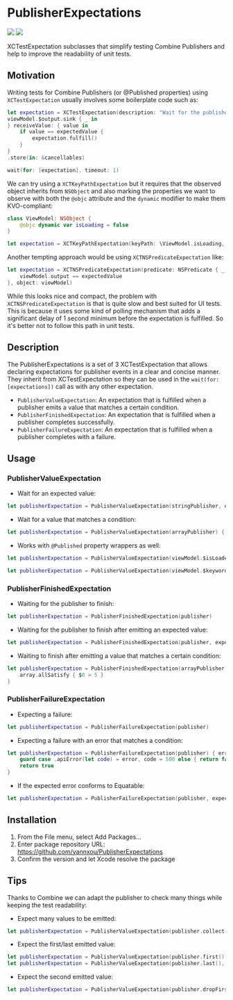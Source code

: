# PublisherExpectations

[![](https://img.shields.io/endpoint?url=https%3A%2F%2Fswiftpackageindex.com%2Fapi%2Fpackages%2Fyannxou%2FPublisherExpectations%2Fbadge%3Ftype%3Dswift-versions)](https://swiftpackageindex.com/yannxou/PublisherExpectations)
[![](https://img.shields.io/endpoint?url=https%3A%2F%2Fswiftpackageindex.com%2Fapi%2Fpackages%2Fyannxou%2FPublisherExpectations%2Fbadge%3Ftype%3Dplatforms)](https://swiftpackageindex.com/yannxou/PublisherExpectations)

XCTestExpectation subclasses that simplify testing Combine Publishers and help to improve the readability of unit tests.

## Motivation

Writing tests for Combine Publishers (or @Published properties) using `XCTestExpectation` usually involves some boilerplate code such as:

```swift
let expectation = XCTestExpectation(description: "Wait for the publisher to emit the expected value")
viewModel.$output.sink { _ in
} receiveValue: { value in
    if value == expectedValue {
        expectation.fulfill()
    }
}
.store(in: &cancellables)

wait(for: [expectation], timeout: 1)
```

We can try using a `XCTKeyPathExpectation` but it requires that the observed object inherits from `NSObject` and also marking the properties we want to observe with both the `@objc` attribute and the `dynamic` modifier to make them KVO-compliant:

```swift
class ViewModel: NSObject {
    @objc dynamic var isLoading = false
}

let expectation = XCTKeyPathExpectation(keyPath: \ViewModel.isLoading, observedObject: viewModel, expectedValue: true)
```

Another tempting approach would be using `XCTNSPredicateExpectation` like:

```swift
let expectation = XCTNSPredicateExpectation(predicate: NSPredicate { _,_ in
    viewModel.output == expectedValue
}, object: viewModel)
```

While this looks nice and compact, the problem with `XCTNSPredicateExpectation` is that is quite slow and best suited for UI tests. This is because it uses some kind of polling mechanism that adds a significant delay of 1 second minimum before the expectation is fulfilled. So it's better not to follow this path in unit tests.

## Description

The PublisherExpectations is a set of 3 XCTestExpectation that allows declaring expectations for publisher events in a clear and concise manner. They inherit from XCTestExpectation so they can be used in the `wait(for: [expectations])` call as with any other expectation. 

* `PublisherValueExpectation`: An expectation that is fulfilled when a publisher emits a value that matches a certain condition.
* `PublisherFinishedExpectation`: An expectation that is fulfilled when a publisher completes successfully.
* `PublisherFailureExpectation`: An expectation that is fulfilled when a publisher completes with a failure.

## Usage

### PublisherValueExpectation

* Wait for an expected value:
```swift
let publisherExpectation = PublisherValueExpectation(stringPublisher, expectedValue: "Got it")
```

* Wait for a value that matches a condition:
```swift
let publisherExpectation = PublisherValueExpectation(arrayPublisher) { $0.contains(value) }
```

* Works with `@Published` property wrappers as well:
```swift
let publisherExpectation = PublisherValueExpectation(viewModel.$isLoaded, expectedValue: true)
```
```swift
let publisherExpectation = PublisherValueExpectation(viewModel.$keywords) { $0.contains("Cool") }
```

### PublisherFinishedExpectation

* Waiting for the publisher to finish:
```swift
let publisherExpectation = PublisherFinishedExpectation(publisher)
```

* Waiting for the publisher to finish after emitting an expected value:
```swift
let publisherExpectation = PublisherFinishedExpectation(publisher, expectedValue: 2)
```

* Waiting to finish after emitting a value that matches a certain condition:
```swift
let publisherExpectation = PublisherFinishedExpectation(arrayPublisher) { array in
    array.allSatisfy { $0 > 5 }
}
```

### PublisherFailureExpectation

* Expecting a failure:
```swift
let publisherExpectation = PublisherFailureExpectation(publisher)
```

* Expecting a failure with an error that matches a condition:
```swift
let publisherExpectation = PublisherFailureExpectation(publisher) { error in
    guard case .apiError(let code) = error, code = 500 else { return false }
    return true
}
```

* If the expected error conforms to Equatable:
```swift
let publisherExpectation = PublisherFailureExpectation(publisher, expectedError: ApiError(code: 100))
```

## Installation

1. From the File menu, select Add Packages...
2. Enter package repository URL: https://github.com/yannxou/PublisherExpectations
3. Confirm the version and let Xcode resolve the package

## Tips

Thanks to Combine we can adapt the publisher to check many things while keeping the test readability:

* Expect many values to be emitted:
```swift
let publisherExpectation = PublisherValueExpectation(publisher.collect(3), expectedValue: [1,2,3])
```

* Expect the first/last emitted value:
```swift
let publisherExpectation = PublisherValueExpectation(publisher.first(), expectedValue: 1)
let publisherExpectation = PublisherValueExpectation(publisher.last(), expectedValue: 5)
```

* Expect the second emitted value:
```swift
let publisherExpectation = PublisherValueExpectation(publisher.dropFirst().first(), expectedValue: 2)
```
